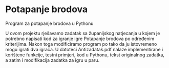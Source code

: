 # Potapanje brodova
 Program za potapanje brodova u Pythonu
 
U ovom projektu rješavamo zadatak sa županijskog natjecanja u kojem je potrebno napisati kod za igranje igre Potapanje brodova po određenim kriterijima.
Nakon toga modificiramo program po tako da ju istovremeno mogu igrati dva igrača.
U datoteci Antizadatak.pdf nalaze implementirane i korištene funkcije, testni primjeri, kod u Pythonu, tekst originalnog zadatka, a zatim i modifikacija zadatka za igru u paru.
